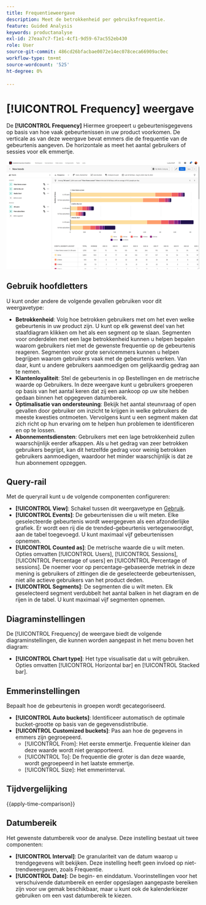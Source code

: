 ```yaml
---
title: Frequentieweergave
description: Meet de betrokkenheid per gebruiksfrequentie.
feature: Guided Analysis
keywords: productanalyse
exl-id: 27eaa7c7-f1e1-4cf1-9d59-67ac552eb430
role: User
source-git-commit: 486cd26bfacbae0072e14ec078ceca66909ac0ec
workflow-type: tm+mt
source-wordcount: '525'
ht-degree: 0%

---
```


# [!UICONTROL Frequency] weergave

De **[!UICONTROL Frequency]** Hiermee groepeert u gebeurtenisgegevens op basis van hoe vaak gebeurtenissen in uw product voorkomen. De verticale as van deze weergave bevat emmers die de frequentie van de gebeurtenis aangeven. De horizontale as meet het aantal gebruikers of sessies voor elk emmertje.

![Frequentieschermopname](../assets/frequency-stacked.png)

## Gebruik hoofdletters

U kunt onder andere de volgende gevallen gebruiken voor dit weergavetype:

* **Betrokkenheid**: Volg hoe betrokken gebruikers met om het even welke gebeurtenis in uw product zijn. U kunt op elk gewenst deel van het staafdiagram klikken om het als een segment op te slaan. Segmenten voor onderdelen met een lage betrokkenheid kunnen u helpen bepalen waarom gebruikers niet met de gewenste frequentie op de gebeurtenis reageren. Segmenten voor grote servicemmers kunnen u helpen begrijpen waarom gebruikers vaak met de gebeurtenis werken. Van daar, kunt u andere gebruikers aanmoedigen om gelijkaardig gedrag aan te nemen.
* **Klantenloyaliteit**: Stel de gebeurtenis in op Bestellingen en de metrische waarde op Gebruikers. In deze weergave kunt u gebruikers groeperen op basis van het aantal keren dat zij een aankoop op uw site hebben gedaan binnen het opgegeven datumbereik.
* **Optimalisatie van ondersteuning**: Bekijk het aantal steunvraag of open gevallen door gebruiker om inzicht te krijgen in welke gebruikers de meeste kwesties ontmoeten. Vervolgens kunt u een segment maken dat zich richt op hun ervaring om te helpen hun problemen te identificeren en op te lossen.
* **Abonnementsdiensten**: Gebruikers met een lage betrokkenheid zullen waarschijnlijk eerder afkappen. Als u het gedrag van zeer betrokken gebruikers begrijpt, kan dit hetzelfde gedrag voor weinig betrokken gebruikers aanmoedigen, waardoor het minder waarschijnlijk is dat ze hun abonnement opzeggen.

## Query-rail

Met de queryrail kunt u de volgende componenten configureren:

* **[!UICONTROL View]**: Schakel tussen dit weergavetype en [Gebruik](usage.md).
* **[!UICONTROL Events]**: De gebeurtenissen die u wilt meten. Elke geselecteerde gebeurtenis wordt weergegeven als een afzonderlijke grafiek. Er wordt een rij die de trended-gebeurtenis vertegenwoordigt, aan de tabel toegevoegd. U kunt maximaal vijf gebeurtenissen opnemen.
* **[!UICONTROL Counted as]**: De metrische waarde die u wilt meten. Opties omvatten [!UICONTROL Users],  [!UICONTROL Sessions],  [!UICONTROL Percentage of users] en  [!UICONTROL Percentage of sessions]. De noemer voor op percentage-gebaseerde metriek in deze mening is gebruikers of zittingen die de geselecteerde gebeurtenissen, niet alle actieve gebruikers van het product deden.
* **[!UICONTROL Segments]**: De segmenten die u wilt meten. Elk geselecteerd segment verdubbelt het aantal balken in het diagram en de rijen in de tabel. U kunt maximaal vijf segmenten opnemen.

## Diagraminstellingen

De [!UICONTROL Frequency] de weergave biedt de volgende diagraminstellingen, die kunnen worden aangepast in het menu boven het diagram:

* **[!UICONTROL Chart type]**: Het type visualisatie dat u wilt gebruiken. Opties omvatten [!UICONTROL Horizontal bar] en [!UICONTROL Stacked bar].

## Emmerinstellingen

Bepaalt hoe de gebeurtenis in groepen wordt gecategoriseerd.

* **[!UICONTROL Auto buckets]**: Identificeer automatisch de optimale bucket-grootte op basis van de gegevensdistributie.
* **[!UICONTROL Customized buckets]**: Pas aan hoe de gegevens in emmers zijn gegroepeerd.
   * [!UICONTROL From]: Het eerste emmertje. Frequentie kleiner dan deze waarde wordt niet gerapporteerd.
   * [!UICONTROL To]: De frequentie die groter is dan deze waarde, wordt gegroepeerd in het laatste emmertje.
   * [!UICONTROL Size]: Het emmerinterval.

## Tijdvergelijking

{{apply-time-comparison}}

## Datumbereik

Het gewenste datumbereik voor de analyse. Deze instelling bestaat uit twee componenten:

* **[!UICONTROL Interval]**: De granulariteit van de datum waarop u trendgegevens wilt bekijken. Deze instelling heeft geen invloed op niet-trendweergaven, zoals Frequentie.
* **[!UICONTROL Date]**: De begin- en einddatum. Voorinstellingen voor het verschuivende datumbereik en eerder opgeslagen aangepaste bereiken zijn voor uw gemak beschikbaar, maar u kunt ook de kalenderkiezer gebruiken om een vast datumbereik te kiezen.
